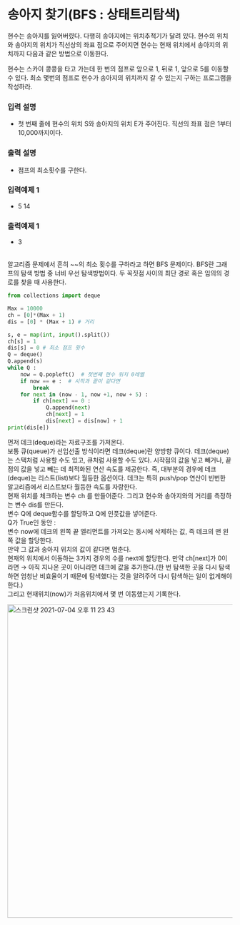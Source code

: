 # 송아지 찾기(BFS : 상태트리탐색)

현수는 송아지를 잃어버렸다. 다행히 송아지에는 위치추적기가 달려 있다. 현수의 위치와 송아지의 위치가 직선상의 좌표 점으로 주어지면 현수는 현재 위치에서 송아지의 위치까지 다음과 같은 방법으로 이동한다.

현수는 스카이 콩콩을 타고 가는데 한 번의 점프로 앞으로 1, 뒤로 1, 앞으로 5를 이동할 수 있다. 최소 몇번의 점프로 현수가 송아지의 위치까지 갈 수 있는지 구하는 프로그램을 작성하라.

### 입력 설명

- 첫 번째 줄에 현수의 위치 S와 송아지의 위치 E가 주어진다. 직선의 좌표 점은 1부터 10,000까지이다.

### 출력 설명

- 점프의 최소횟수를 구한다.

### 입력예제 1

- 5 14

### 출력예제 1

- 3
<br>
알고리즘 문제에서 흔히 ~~의 최소 횟수를 구하라고 하면 BFS 문제이다. BFS란 그래프의 탐색 방법 중 너비 우선 탐색방법이다. 두 꼭짓점 사이의 최단 경로 혹은 임의의 경로를 찾을 때 사용한다. 

```python
from collections import deque

Max = 10000
ch = [0]*(Max + 1)
dis = [0] * (Max + 1) # 거리

s, e = map(int, input().split())
ch[s] = 1 
dis[s] = 0 # 최소 점프 횟수
Q = deque()
Q.append(s)
while Q :
    now = Q.popleft()  # 첫번쨰 현수 위치 0레벨
    if now == e :  # 시작과 끝이 같다면
        break
    for next in (now - 1, now +1, now + 5) :
        if ch[next] == 0 :
            Q.append(next) 
            ch[next] = 1
            dis[next] = dis[now] + 1
print(dis[e])
```
먼저 데크(deque)라는 자료구조를 가져온다.
<br>
보통 큐(queue)가 선입선출 방식이라면 데크(deque)란 양방향 큐이다.
데크(deque)는 스택처럼 사용할 수도 있고, 큐처럼 사용할 수도 있다. 시작점의 값을 넣고 빼거나, 끝 점의 값을 넣고 빼는 데 최적화된 연산 속도를 제공한다. 즉, 대부분의 경우에 데크(deque)는 리스트(list)보다 월등한 옵션이다. 데크는 특히 push/pop 연산이 빈번한 알고리즘에서 리스트보다 월등한 속도를 자랑한다. 
<br>
현재 위치를 체크하는 변수 ch 를 만들어준다. 그리고 현수와 송아지와의 거리를 측정하는 변수 dis를 만든다. 
<br>
변수 Q에 deque함수를 할당하고 Q에 인풋값을 넣어준다.
<br>
Q가 True인 동안 : 
<br>
변수 now에 데크의 왼쪽 끝 엘리먼트를 가져오는 동시에 삭제하는 값, 즉 데크의 맨 왼쪽 값을 할당한다.
<br>
만약 그 값과 송아지 위치의 값이 같다면 멈춘다.
<br>
현재의 위치에서 이동하는 3가지 경우의 수를 next에 할당한다. 만약 ch[next]가 0이라면 → 아직 지나온 곳이 아니라면 데크에 값을 추가한다.(한 번 탐색한 곳을 다시 탐색하면 엄청난 비효율이기 때문에 탐색했다는 것을 알려주어 다시 탐색하는 일이 없게해야 한다.)
<br>
그리고 현재위치(now)가 처음위치에서 몇 번 이동했는지 기록한다.


<img width="703" alt="스크린샷 2021-07-04 오후 11 23 43" src="https://user-images.githubusercontent.com/77820288/124388762-41a52a00-dd1f-11eb-97be-80d94ea19853.png">
